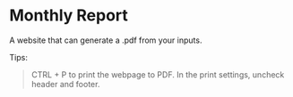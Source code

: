 # Monthly Report

A website that can generate a .pdf from your inputs.

Tips:

> CTRL + P to print the webpage to PDF.
> In the print settings, uncheck header and footer.
